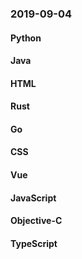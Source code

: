 ### 2019-09-04

#### Python

#### Java

#### HTML

#### Rust

#### Go

#### CSS

#### Vue

#### JavaScript

#### Objective-C

#### TypeScript
